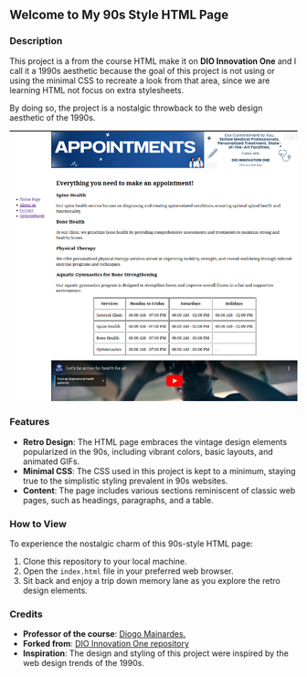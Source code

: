 ## Welcome to My 90s Style HTML Page

### Description

This project is a from the course HTML make it on **DIO Innovation One** and I call it a 1990s aesthetic because the goal of this project is not using or using the minimal CSS to recreate a look from that area, since we are learning HTML not focus on extra stylesheets.

By doing so, the project is a nostalgic throwback to the web design aesthetic of the 1990s.

![](img/readme.png)

### Features

- **Retro Design**: The HTML page embraces the vintage design elements popularized in the 90s, including vibrant colors, basic layouts, and animated GIFs.
- **Minimal CSS**: The CSS used in this project is kept to a minimum, staying true to the simplistic styling prevalent in 90s websites.
- **Content**: The page includes various sections reminiscent of classic web pages, such as headings, paragraphs, and a table.

### How to View

To experience the nostalgic charm of this 90s-style HTML page:

1. Clone this repository to your local machine.
2. Open the `index.html` file in your preferred web browser.
3. Sit back and enjoy a trip down memory lane as you explore the retro design elements.

### Credits

- **Professor of the course**: [Diogo Mainardes.](https://github.com/diogomainardes)
- **Forked from**: [DIO Innovation One repository](https://github.com/digitalinnovationone/trilha-html-modulo-2)
- **Inspiration**: The design and styling of this project were inspired by the web design trends of the 1990s.
